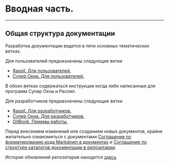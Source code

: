 # Вводная часть.

---

## Общая структура документации

Разработка документации ведется в пяти основных тематических ветках. 

Для пользователей предназначены следующие ветки

* [Raspil. Для пользователей.](raspil/raspil_used.md)
* [Супер Окна. Для пользователей.](sw/sw_used.md)

В обоих ветках содержаться инструкции когда либо написанные для программ Супер Окна и Распил. 

Для разработчиков предназначены следующие ветки

* [Raspil. Для разработчиков.](raspil/raspil_dev.md)
* [Cупер Окна. Для разработчиков.](sw/sw_dev.md)
* [GitBook. Приемы работы.](gitbook/README.md)

Перед внесением изменений или созданием новых документов, крайне желательно ознакомиться с документами
[Соглашение по форматированию кода Markdown в документах](gitbook/format_code_in_docs.md) и 
[Соглашение по структуре каталогов документации в репозитарии](gitbook/catalog_structure.md).

История обновлений репозитария находится [здесь](https://github.com/vertigra/raspildocs/commits/master)